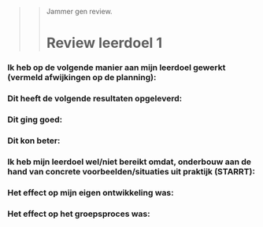 >> Jammer gen review.
>>
>> # Review leerdoel 1

### Ik heb op de volgende manier aan mijn leerdoel gewerkt (vermeld afwijkingen op de planning):



### Dit heeft de volgende resultaten opgeleverd:



### Dit ging goed:



### Dit kon beter:



### Ik heb mijn leerdoel wel/niet bereikt omdat, onderbouw aan de hand van concrete voorbeelden/situaties uit praktijk (STARRT):



### Het effect op mijn eigen ontwikkeling was:



### Het effect op het groepsproces was:



